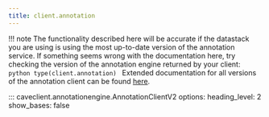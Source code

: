 ```yaml
---
title: client.annotation
---
```


!!! note
    The functionality described here will be accurate if the datastack you are using is using the most up-to-date version of the annotation service. If something seems wrong with the documentation here, try checking the version of the annotation engine returned by your client:
    ```python
    type(client.annotation)
    ```
    Extended documentation for all versions of the annotation client can be found
    [here](../extended_api/annotationengine.md).

::: caveclient.annotationengine.AnnotationClientV2
    options:
        heading_level: 2
        show_bases: false
